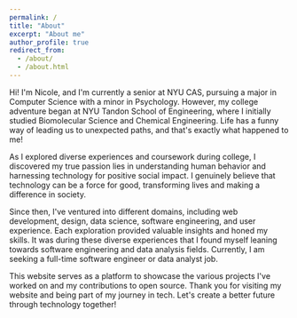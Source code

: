 ```yaml
---
permalink: /
title: "About"
excerpt: "About me"
author_profile: true
redirect_from: 
  - /about/
  - /about.html
---
```




Hi! I'm Nicole, and I'm currently a senior at NYU CAS, pursuing a major in Computer Science with a minor in Psychology. However, my college adventure began at NYU Tandon School of Engineering, where I initially studied Biomolecular Science and Chemical Engineering. Life has a funny way of leading us to unexpected paths, and that's exactly what happened to me!

As I explored diverse experiences and coursework during college, I discovered my true passion lies in understanding human behavior and harnessing technology for positive social impact. I genuinely believe that technology can be a force for good, transforming lives and making a difference in society. 

Since then, I've ventured into different domains, including web development, design, data science, software engineering, and user experience. Each exploration provided valuable insights and honed my skills. It was during these diverse experiences that I found myself leaning towards software engineering and data analysis fields. Currently, I am seeking a full-time software engineer or data analyst job. 

This website serves as a platform to showcase the various projects I've worked on and my contributions to open source. Thank you for visiting my website and being part of my journey in tech. Let's create a better future through technology together!







